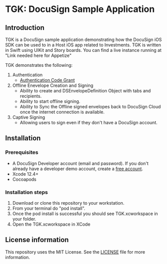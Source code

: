 # TGK: DocuSign Sample Application

## Introduction
TGK is a DocuSign sample application demonstrating how the DocuSign iOS SDK can be used to in a Host iOS app related to Investments. TGK is written in Swift using UIKit and Story boards. You can find a live instance running at "Link needed here for Appetize"

TGK demonstrates the following:
1. Authentication
    * [Authentication Code Grant](https://developers.docusign.com/esign-rest-api/guides/authentication/oauth2-code-grant)
2. Offline Enevelope Creation and Signing
    * Ability to create and DSEnvelopeDefinition Object with tabs and recipients.
    * Ability to start offline signing.
    * Ability to Sync the Offline signed envelopes back to DocuSign Cloud once the internet connection is available.
3. Captive Signing
    * Allowing users to sign even if they don't have a DocuSign account.

## Installation

### Prerequisites
* A DocuSign Developer account (email and password). If you don't already have a developer demo account, create a [free account](https://go.docusign.com/o/sandbox/).
* Xcode 12.4+
* Cocoapods

### Installation steps
1. Download or clone this repository to your workstation.
2. From your terminal do "pod install".
3. Once the pod install is successful you should see TGK.xcworkspace in your folder.
4. Open the TGK.xcworkspace in XCode

## License information
This repository uses the MIT License. See the [LICENSE](./LICENSE) file for more information.
